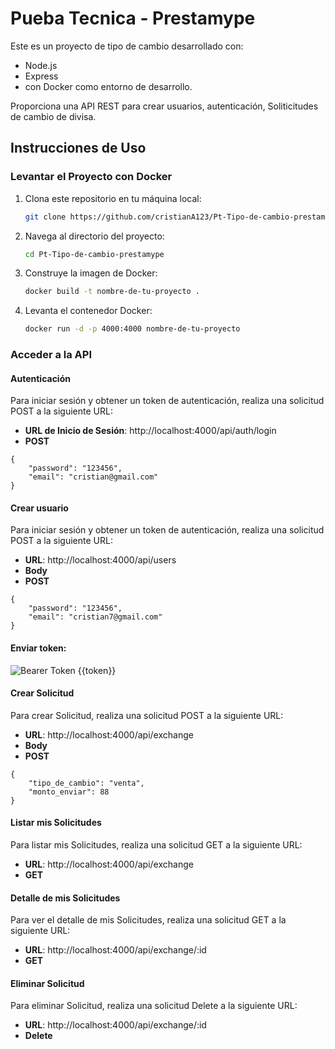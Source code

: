 # Pueba Tecnica - Prestamype

Este es un proyecto de tipo de cambio desarrollado con:
 * Node.js 
 * Express
 * con Docker como entorno de desarrollo. 

Proporciona una API REST para crear usuarios, autenticación, Soliticitudes de cambio de divisa.

## Instrucciones de Uso

### Levantar el Proyecto con Docker

1. Clona este repositorio en tu máquina local:

    ```bash
    git clone https://github.com/cristianA123/Pt-Tipo-de-cambio-prestamype.git
    ```

2. Navega al directorio del proyecto:

    ```bash
    cd Pt-Tipo-de-cambio-prestamype
    ```

3. Construye la imagen de Docker:

    ```bash
    docker build -t nombre-de-tu-proyecto .
    ```

4. Levanta el contenedor Docker:

    ```bash
    docker run -d -p 4000:4000 nombre-de-tu-proyecto
    ```

### Acceder a la API

#### Autenticación

Para iniciar sesión y obtener un token de autenticación, realiza una solicitud POST a la siguiente URL:

- **URL de Inicio de Sesión**: http://localhost:4000/api/auth/login
- **POST**
```
{
    "password": "123456",
    "email": "cristian@gmail.com"
}
```

#### Crear usuario

Para iniciar sesión y obtener un token de autenticación, realiza una solicitud POST a la siguiente URL:

- **URL**: http://localhost:4000/api/users
- **Body**
- **POST**
```
{
    "password": "123456",
    "email": "cristian7@gmail.com"
}
```

#### Enviar token:
![Bearer Token {{token}}](https://cdn.discordapp.com/attachments/783095481227935744/1204857862682185768/image.png?ex=65d64253&is=65c3cd53&hm=8aba6ea742bf2d7c6fb71fb4b52f435c683c02779e43ff7ae12300f555d935d5&)

#### Crear Solicitud

Para crear Solicitud, realiza una solicitud POST a la siguiente URL:

- **URL**: http://localhost:4000/api/exchange
- **Body**
- **POST**
```
{
    "tipo_de_cambio": "venta",
    "monto_enviar": 88
}
```
#### Listar mis Solicitudes

Para listar mis Solicitudes, realiza una solicitud GET a la siguiente URL:

- **URL**: http://localhost:4000/api/exchange
- **GET**

#### Detalle de mis Solicitudes

Para ver el detalle de mis Solicitudes, realiza una solicitud GET a la siguiente URL:

- **URL**: http://localhost:4000/api/exchange/:id
- **GET**

#### Eliminar  Solicitud

Para eliminar  Solicitud, realiza una solicitud Delete a la siguiente URL:

- **URL**: http://localhost:4000/api/exchange/:id
- **Delete**